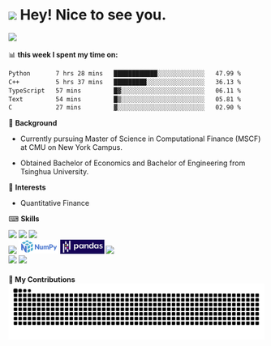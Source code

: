 <h1><img src="https://emojis.slackmojis.com/emojis/images/1531849430/4246/blob-sunglasses.gif?1531849430" width="30"/> Hey! Nice to see you.</h1>


![](https://github-readme-stats.vercel.app/api?username=richards0268)

📊 **this week I spent my time on:**
<!--START_SECTION:waka-->

```txt
Python       7 hrs 28 mins   ████████████░░░░░░░░░░░░░   47.99 %
C++          5 hrs 37 mins   █████████░░░░░░░░░░░░░░░░   36.13 %
TypeScript   57 mins         █▓░░░░░░░░░░░░░░░░░░░░░░░   06.11 %
Text         54 mins         █▒░░░░░░░░░░░░░░░░░░░░░░░   05.81 %
C            27 mins         ▓░░░░░░░░░░░░░░░░░░░░░░░░   02.90 %
```

<!--END_SECTION:waka-->

🤗 **Background**

+ Currently pursuing Master of Science in Computational Finance (MSCF) at CMU on New York Campus. 
    
+ Obtained Bachelor of Economics and Bachelor of Engineering from Tsinghua University.

🎯 **Interests**

+ Quantitative Finance

⌨ **Skills**
  <div align="left">
  <img src="https://img.shields.io/badge/Python-3776AB?style=for-the-badge&logo=python&logoColor=white">
  <img src="https://img.shields.io/badge/Rust-%23000000?style=for-the-badge&logo=rust&logoColor=white">
  <img src="https://img.shields.io/badge/C%2B%2B-00599C?style=for-the-badge&logo=c%2B%2B&logoColor=white">
  </div>

  <div align="left">
  <img src="https://img.shields.io/badge/GIT-E44C30?style=for-the-badge&logo=git&logoColor=white">
  <img src="https://github.com/RichardS0268/RichardS0268/blob/main/logo/numpy.png", height=28px>
  <img src="https://github.com/RichardS0268/RichardS0268/blob/main/logo/pandas.png", height=28px>
  <img src="https://img.shields.io/badge/Pytorch-FF6F00?style=for-the-badge&logo=pytorch&logoColor=white">
  </div>
  

  <div align="left">
  <img src="https://img.shields.io/badge/Linux-FCC624?style=for-the-badge&logo=linux&logoColor=black">
  <img src="https://img.shields.io/badge/Windows-0078D6?style=for-the-badge&logo=windows&logoColor=white">
  </div>
  
#### 🚀 My Contributions<img src="https://raw.githubusercontent.com/richards0268/richards0268/output/github-contribution-grid-snake.svg">
